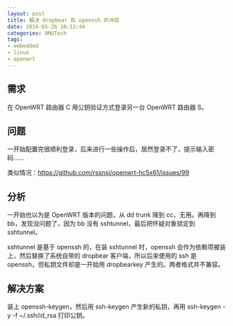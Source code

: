 ```yaml
---
layout: post
title: 解决 dropbear 和 openssh 的冲突
date: 2016-05-26 10:12:44
categories: UMUTech
tags:
- embedded
- linux
- openwrt
---
```

## 需求

在 OpenWRT 路由器 C 用公钥验证方式登录另一台 OpenWRT 路由器 S。

## 问题

一开始配置完很顺利登录，后来进行一些操作后，居然登录不了，提示输入密码……

类似情况：<https://github.com/rssnsj/openwrt-hc5x61/issues/99>

## 分析

一开始也以为是 OpenWRT 版本的问题，从 dd trunk 降到 cc，无用。再降到 bb，发现没问题了，因为 bb 没有 sshtunnel，最后把怀疑对象锁定到 sshtunnel。

sshtunnel 是基于 openssh 的，在装 sshtunnel 时，openssh 会作为依赖项被装上，然后替换了系统自带的 dropbear 客户端，所以后来使用的 ssh 是 openssh，但私钥文件却是一开始用 dropbearkey 产生的。两者格式并不兼容。

## 解决方案

装上 openssh-keygen，然后用 ssh-keygen 产生新的私钥，再用 ssh-keygen -y -f ~/.ssh/id_rsa 打印公钥。
